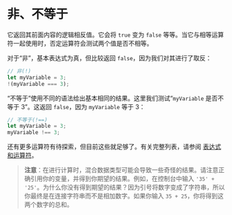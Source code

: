 # 非、不等于

它返回其前面内容的逻辑相反值。它会将 `true` 变为 `false` 等等。当它与相等运算符一起使用时，否定运算符会测试两个值是否不相等。

对于“非”，基本表达式为真，但比较返回 `false`，因为我们对其进行了取反：

```js
// 非(!)
let myVariable = 3;
!(myVariable === 3);
```

“不等于”使用不同的语法给出基本相同的结果。这里我们测试“`myVariable` 是否不等于 3”。这返回 `false`，因为 `myVariable` 等于 3：

```js
// 不等于(!==)
let myVariable = 3;
myVariable !== 3;
```

还有更多运算符有待探索，但目前这些就足够了。有关完整列表，请参阅 [表达式和运算符](https://developer.mozilla.org/en-US/docs/Web/JavaScript/Reference/Operators)。

> **注意**：在进行计算时，混合数据类型可能会导致一些奇怪的结果。请注意正确引用你的变量，并得到你期望的结果。例如，在控制台中输入 `'35' + '25'`。为什么你没有得到期望的结果？因为引号将数字变成了字符串，所以你最终是在连接字符串而不是相加数字。如果你输入 `35 + 25`，你将得到这两个数字的总和。
